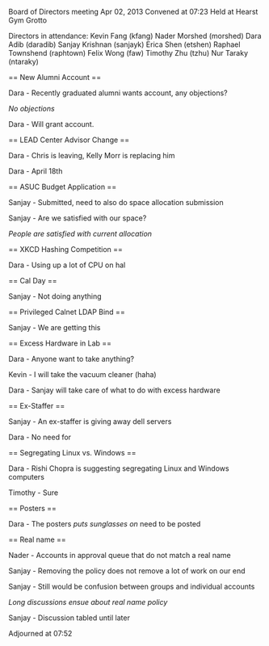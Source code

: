 Board of Directors meeting Apr 02, 2013
Convened at 07:23
Held at Hearst Gym Grotto

Directors in attendance:
Kevin Fang (kfang)
Nader Morshed (morshed)
Dara Adib (daradib)
Sanjay Krishnan (sanjayk)
Erica Shen (etshen)
Raphael Townshend (raphtown)
Felix Wong (faw)
Timothy Zhu (tzhu)
Nur Taraky (ntaraky)

== New Alumni Account ==

Dara - Recently graduated alumni wants account, any objections?

*No objections*

Dara - Will grant account.

== LEAD Center Advisor Change ==

Dara - Chris is leaving, Kelly Morr is replacing him

Dara - April 18th

== ASUC Budget Application ==

Sanjay - Submitted, need to also do space allocation submission

Sanjay - Are we satisfied with our space?

*People are satisfied with current allocation*

== XKCD Hashing Competition ==

Dara - Using up a lot of CPU on hal

== Cal Day ==

Sanjay - Not doing anything

== Privileged Calnet LDAP Bind ==

Sanjay - We are getting this

== Excess Hardware in Lab ==

Dara - Anyone want to take anything?

Kevin - I will take the vacuum cleaner (haha)

Dara - Sanjay will take care of what to do with excess hardware

== Ex-Staffer ==

Sanjay - An ex-staffer is giving away dell servers

Dara - No need for

== Segregating Linux vs. Windows ==

Dara - Rishi Chopra is suggesting segregating Linux and Windows computers

Timothy - Sure

== Posters ==

Dara - The posters *puts sunglasses on* need to be posted

== Real name ==

Nader - Accounts in approval queue that do not match a real name

Sanjay - Removing the policy does not remove a lot of work on our end

Sanjay - Still would be confusion between groups and individual accounts

*Long discussions ensue about real name policy*

Sanjay - Discussion tabled until later

Adjourned at 07:52
